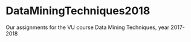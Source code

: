 # DataMiningTechniques2018
Our assignments for the VU course Data Mining Techniques, year 2017-2018
